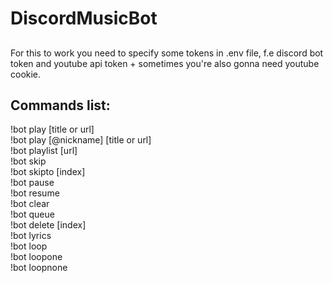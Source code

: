 # DiscordMusicBot

##
For this to work you need to specify some tokens in .env file,
f.e discord bot token and youtube api token + sometimes you're also gonna need youtube cookie.

## Commands list:
!bot play [title or url]  
!bot play [@nickname] [title or url]  
!bot playlist [url]    
!bot skip   
!bot skipto [index]  
!bot pause  
!bot resume  
!bot clear   
!bot queue   
!bot delete [index]  
!bot lyrics  
!bot loop  
!bot loopone  
!bot loopnone  

